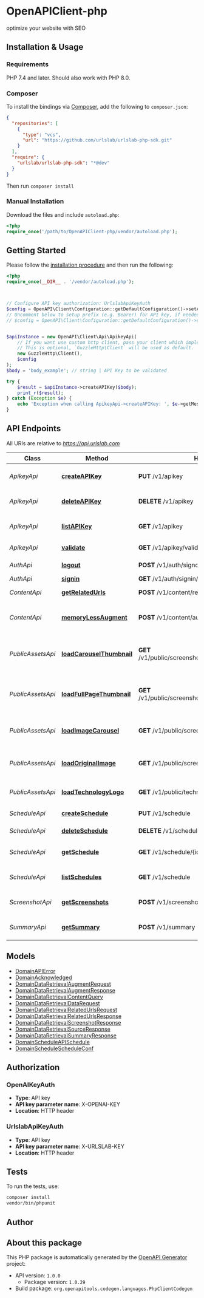 # OpenAPIClient-php

optimize your website with SEO


## Installation & Usage

### Requirements

PHP 7.4 and later.
Should also work with PHP 8.0.

### Composer

To install the bindings via [Composer](https://getcomposer.org/), add the following to `composer.json`:

```json
{
  "repositories": [
    {
      "type": "vcs",
      "url": "https://github.com/urlslab/urlslab-php-sdk.git"
    }
  ],
  "require": {
    "urlslab/urlslab-php-sdk": "*@dev"
  }
}
```

Then run `composer install`

### Manual Installation

Download the files and include `autoload.php`:

```php
<?php
require_once('/path/to/OpenAPIClient-php/vendor/autoload.php');
```

## Getting Started

Please follow the [installation procedure](#installation--usage) and then run the following:

```php
<?php
require_once(__DIR__ . '/vendor/autoload.php');



// Configure API key authorization: UrlslabApiKeyAuth
$config = OpenAPI\Client\Configuration::getDefaultConfiguration()->setApiKey('X-URLSLAB-KEY', 'YOUR_API_KEY');
// Uncomment below to setup prefix (e.g. Bearer) for API key, if needed
// $config = OpenAPI\Client\Configuration::getDefaultConfiguration()->setApiKeyPrefix('X-URLSLAB-KEY', 'Bearer');


$apiInstance = new OpenAPI\Client\Api\ApikeyApi(
    // If you want use custom http client, pass your client which implements `GuzzleHttp\ClientInterface`.
    // This is optional, `GuzzleHttp\Client` will be used as default.
    new GuzzleHttp\Client(),
    $config
);
$body = 'body_example'; // string | API Key to be validated

try {
    $result = $apiInstance->createAPIKey($body);
    print_r($result);
} catch (Exception $e) {
    echo 'Exception when calling ApikeyApi->createAPIKey: ', $e->getMessage(), PHP_EOL;
}

```

## API Endpoints

All URIs are relative to *https://api.urlslab.com*

Class | Method | HTTP request | Description
------------ | ------------- | ------------- | -------------
*ApikeyApi* | [**createAPIKey**](docs/Api/ApikeyApi.md#createapikey) | **PUT** /v1/apikey | Creates a new API Key for the user
*ApikeyApi* | [**deleteAPIKey**](docs/Api/ApikeyApi.md#deleteapikey) | **DELETE** /v1/apikey | Deletes an API Key for the user
*ApikeyApi* | [**listAPIKey**](docs/Api/ApikeyApi.md#listapikey) | **GET** /v1/apikey | Lists all API Keys for the user
*ApikeyApi* | [**validate**](docs/Api/ApikeyApi.md#validate) | **GET** /v1/apikey/validate | validate a given API Key
*AuthApi* | [**logout**](docs/Api/AuthApi.md#logout) | **POST** /v1/auth/signout | logout for users
*AuthApi* | [**signin**](docs/Api/AuthApi.md#signin) | **GET** /v1/auth/signin/{provider} | login for users
*ContentApi* | [**getRelatedUrls**](docs/Api/ContentApi.md#getrelatedurls) | **POST** /v1/content/related-urls | Related Urls to a specific url
*ContentApi* | [**memoryLessAugment**](docs/Api/ContentApi.md#memorylessaugment) | **POST** /v1/content/augment | Augment based on the query and the given context
*PublicAssetsApi* | [**loadCarouselThumbnail**](docs/Api/PublicAssetsApi.md#loadcarouselthumbnail) | **GET** /v1/public/screenshot/thumbnail/carousel/{bucketId} | Fetching thumbnail of carousel screenshot of url
*PublicAssetsApi* | [**loadFullPageThumbnail**](docs/Api/PublicAssetsApi.md#loadfullpagethumbnail) | **GET** /v1/public/screenshot/thumbnail/fullpage/{bucketId} | Fetching thumbnail of fullpage screenshot of url
*PublicAssetsApi* | [**loadImageCarousel**](docs/Api/PublicAssetsApi.md#loadimagecarousel) | **GET** /v1/public/screenshot/carousel/{bucketId} | Fetching carousel screenshot of url
*PublicAssetsApi* | [**loadOriginalImage**](docs/Api/PublicAssetsApi.md#loadoriginalimage) | **GET** /v1/public/screenshot/fullpage/{bucketId} | Fetching fullpage screenshot of url
*PublicAssetsApi* | [**loadTechnologyLogo**](docs/Api/PublicAssetsApi.md#loadtechnologylogo) | **GET** /v1/public/technologies/logos/{iconName} | Fetching icon logo of technology
*ScheduleApi* | [**createSchedule**](docs/Api/ScheduleApi.md#createschedule) | **PUT** /v1/schedule | create a new schedule
*ScheduleApi* | [**deleteSchedule**](docs/Api/ScheduleApi.md#deleteschedule) | **DELETE** /v1/schedule/{id} | delete a schedule
*ScheduleApi* | [**getSchedule**](docs/Api/ScheduleApi.md#getschedule) | **GET** /v1/schedule/{id} | get a specific schedule details
*ScheduleApi* | [**listSchedules**](docs/Api/ScheduleApi.md#listschedules) | **GET** /v1/schedule | get list of all schedules for the user
*ScreenshotApi* | [**getScreenshots**](docs/Api/ScreenshotApi.md#getscreenshots) | **POST** /v1/screenshot | Get screenshot of url
*SummaryApi* | [**getSummary**](docs/Api/SummaryApi.md#getsummary) | **POST** /v1/summary | Get summarization data for url

## Models

- [DomainAPIError](docs/Model/DomainAPIError.md)
- [DomainAcknowledged](docs/Model/DomainAcknowledged.md)
- [DomainDataRetrievalAugmentRequest](docs/Model/DomainDataRetrievalAugmentRequest.md)
- [DomainDataRetrievalAugmentResponse](docs/Model/DomainDataRetrievalAugmentResponse.md)
- [DomainDataRetrievalContentQuery](docs/Model/DomainDataRetrievalContentQuery.md)
- [DomainDataRetrievalDataRequest](docs/Model/DomainDataRetrievalDataRequest.md)
- [DomainDataRetrievalRelatedUrlsRequest](docs/Model/DomainDataRetrievalRelatedUrlsRequest.md)
- [DomainDataRetrievalRelatedUrlsResponse](docs/Model/DomainDataRetrievalRelatedUrlsResponse.md)
- [DomainDataRetrievalScreenshotResponse](docs/Model/DomainDataRetrievalScreenshotResponse.md)
- [DomainDataRetrievalSourceResponse](docs/Model/DomainDataRetrievalSourceResponse.md)
- [DomainDataRetrievalSummaryResponse](docs/Model/DomainDataRetrievalSummaryResponse.md)
- [DomainScheduleAPISchedule](docs/Model/DomainScheduleAPISchedule.md)
- [DomainScheduleScheduleConf](docs/Model/DomainScheduleScheduleConf.md)

## Authorization

### OpenAIKeyAuth

- **Type**: API key
- **API key parameter name**: X-OPENAI-KEY
- **Location**: HTTP header



### UrlslabApiKeyAuth

- **Type**: API key
- **API key parameter name**: X-URLSLAB-KEY
- **Location**: HTTP header


## Tests

To run the tests, use:

```bash
composer install
vendor/bin/phpunit
```

## Author



## About this package

This PHP package is automatically generated by the [OpenAPI Generator](https://openapi-generator.tech) project:

- API version: `1.0.0`
    - Package version: `1.0.29`
- Build package: `org.openapitools.codegen.languages.PhpClientCodegen`
